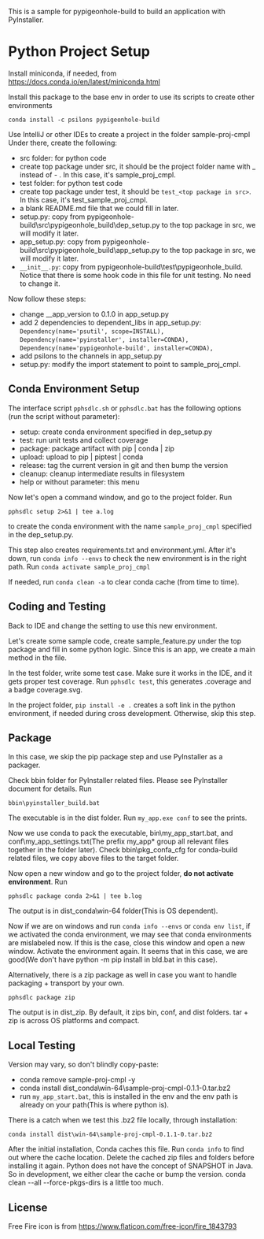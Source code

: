 This is a sample for pypigeonhole-build to build an application with PyInstaller.

# Python Project Setup

Install miniconda, if needed, from https://docs.conda.io/en/latest/miniconda.html

Install this package to the base env in order to use its scripts to create
other environments

```conda install -c psilons pypigeonhole-build```

Use IntelliJ or other IDEs to create a project in the folder sample-proj-cmpl
Under there, create the following:

- src folder: for python code
- create top package under src, it should be the project folder name 
  with _ instead of - . In this case, it's sample_proj_cmpl.
- test folder: for python test code
- create top package under test, it should be ```test_<top package in src>```.
  In this case, it's test_sample_proj_cmpl.
- a blank README.md file that we could fill in later.
- setup.py: copy from pypigeonhole-build\src\pypigeonhole_build\dep_setup.py 
  to the top package in src, we will modify it later.
- app_setup.py: copy from pypigeonhole-build\src\pypigeonhole_build\app_setup.py 
  to the top package in src, we will modify it later.
- ```__init__.py```: copy from pypigeonhole-build\test\pypigeonhole_build\.
  Notice that there is some hook code in this file for unit testing. No need
  to change it.
  
Now follow these steps:
- change __app_version to 0.1.0 in app_setup.py
- add 2 dependencies to dependent_libs in app_setup.py:  
    ```Dependency(name='psutil', scope=INSTALL),```  
    ```Dependency(name='pyinstaller', installer=CONDA),```   
    ```Dependency(name='pypigeonhole-build', installer=CONDA),```
- add psilons to the channels in app_setup.py 
- setup.py: modify the import statement to point to sample_proj_cmpl.


## Conda Environment Setup

The interface script ```pphsdlc.sh``` or ```pphsdlc.bat``` has the
following options (run the script without parameter):

  - setup: create conda environment specified in dep_setup.py
  - test: run unit tests and collect coverage
  - package: package artifact with pip | conda | zip
  - upload: upload to pip | piptest | conda
  - release: tag the current version in git and then bump the version
  - cleanup: cleanup intermediate results in filesystem
  - help or without parameter: this menu
  
Now let's open a command window, and go to the project folder. Run 

```pphsdlc setup 2>&1 | tee a.log```

to create the conda environment with the name ```sample_proj_cmpl``` 
specified in the dep_setup.py.

This step also creates requirements.txt and environment.yml. After it's down,
run ```conda info --envs``` to check the new environment is in the right path.
Run ```conda activate sample_proj_cmpl```

If needed, run ```conda clean -a``` to clear conda cache (from time to time).


## Coding and Testing
Back to IDE and change the setting to use this new environment.

Let's create some sample code, create sample_feature.py under the top package 
and fill in some python logic. Since this is an app, we create a main method
in the file.

In the test folder, write some test case. Make sure it works in the IDE, and
it gets proper test coverage. 
Run ```pphsdlc test```, this generates .coverage and a badge coverage.svg.

In the project folder, ```pip install -e .``` creates a soft link in the
python environment, if needed during cross development. Otherwise, skip this
step.


## Package

In this case, we skip the pip package step and use PyInstaller as a packager.

Check bbin folder for PyInstaller related files. Please see PyInstaller 
document for details. Run 

```bbin\pyinstaller_build.bat```

The executable is in the dist folder. Run ```my_app.exe conf``` to see the 
prints.

Now we use conda to pack the executable, bin\my_app_start.bat, and 
conf\my_app_settings.txt(The prefix my_app* group all relevant files 
together in the <env> folder later). Check bbin\pkg_confa_cfg for conda-build
related files, we copy above files to the target folder. 

Now open a new window and go to the project folder, **do not activate
environment**. Run

```pphsdlc package conda 2>&1 | tee b.log```

The output is in dist_conda\win-64 folder(This is OS dependent).

Now if we are on windows and run 
```conda info --envs``` or ```conda env list```,
if we activated the conda environment, we may see that conda environments 
are mislabeled now. If this is the case,
close this window and open a new window. Activate the environment again.
It seems that in this case, we are good(We don't have python -m pip install
in bld.bat in this case).

Alternatively, there is a zip package as well in case you want to handle
packaging + transport by your own.

```pphsdlc package zip```

The output is in dist_zip. 
By default, it zips bin, conf, and dist folders.
tar + zip is across OS platforms and compact.

## Local Testing  

Version may vary, so don't blindly copy-paste:
- conda remove sample-proj-cmpl -y
- conda install dist_conda\win-64\sample-proj-cmpl-0.1.1-0.tar.bz2
- run ```my_app_start.bat```, this is installed in the env and the env path
  is already on your path(This is where python is).

There is a catch when we test this .bz2 file locally, through installation:

```conda install dist\win-64\sample-proj-cmpl-0.1.1-0.tar.bz2```

After the initial installation, Conda caches this file. Run
```conda info``` to find out where the cache location. Delete the cached 
zip files and folders before installing it again. Python does not have
the concept of SNAPSHOT in Java. So in development, we either clear the
cache or bump the version.
conda clean --all --force-pkgs-dirs is a little too much.


## License

Free Fire icon is from https://www.flaticon.com/free-icon/fire_1843793
